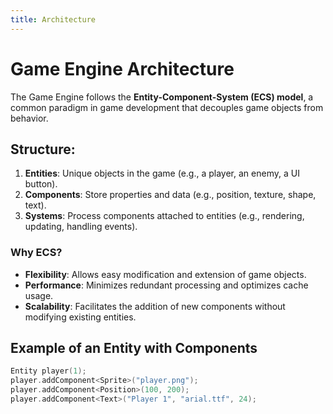 ```yaml
---
title: Architecture
---
```


# Game Engine Architecture

The Game Engine follows the **Entity-Component-System (ECS) model**, a common paradigm in game development that decouples game objects from behavior.

## Structure:

1. **Entities**: Unique objects in the game (e.g., a player, an enemy, a UI button).
2. **Components**: Store properties and data (e.g., position, texture, shape, text).
3. **Systems**: Process components attached to entities (e.g., rendering, updating, handling events).

### Why ECS?
- **Flexibility**: Allows easy modification and extension of game objects.
- **Performance**: Minimizes redundant processing and optimizes cache usage.
- **Scalability**: Facilitates the addition of new components without modifying existing entities.

## Example of an Entity with Components

```cpp
Entity player(1);
player.addComponent<Sprite>("player.png");
player.addComponent<Position>(100, 200);
player.addComponent<Text>("Player 1", "arial.ttf", 24);
```

